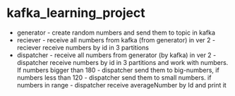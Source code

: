 # kafka_learning_project

 - generator - create random numbers and send them to topic in kafka
 - reciever - receive all numbers from kafka (from generator) in ver 2 - reciever receive numbers by id in 3 partitions
 - dispatcher - receive all numbers from generator (by kafka) in ver 2 - dispatcher receive numbers by id in 3 partitions and
   work with numbers. If numbers bigger than 180 - dispatcher send them to big-numbers, if numbers less than 120 - 
   dispatcher send them to small numbers. if numbers in
   range - dispatcher receive averageNumber by Id and print it 

